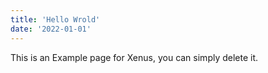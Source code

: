 ```yaml
---
title: 'Hello Wrold'
date: '2022-01-01'
---
```


This is an Example page for Xenus, you can simply delete it.